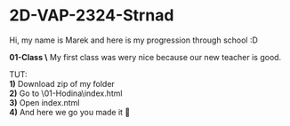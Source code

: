 # 2D-VAP-2324-Strnad
Hi, my name is Marek and here is my progression through school :D<br>

**01-Class \\** My first class was wery nice because our new teacher is good. <br>

TUT:  <br>
        **1)** Download zip of my folder <br>
        **2)** Go to \01-Hodina\index.html <br>
        **3)** Open index.ntml<br>
        **4)** And here we go you made it 🎉<br>